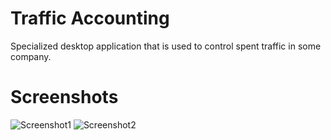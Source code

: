 # Traffic Accounting

Specialized desktop application that is used to control spent traffic in some company.

# Screenshots
![Screenshot1](https://github.com/kungfux/traffic-accounting/blob/wiki/screenshot1.jpg)
![Screenshot2](https://github.com/kungfux/traffic-accounting/blob/wiki/screenshot2.jpg)
